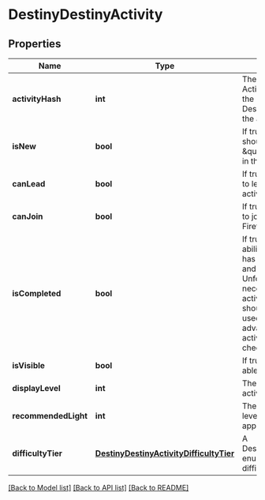 # DestinyDestinyActivity

## Properties
Name | Type | Description | Notes
------------ | ------------- | ------------- | -------------
**activityHash** | **int** | The hash identifier of the Activity. Use this to look up the DestinyActivityDefinition of the activity. | [optional] 
**isNew** | **bool** | If true, then the activity should have a \&quot;new\&quot; indicator in the Director UI. | [optional] 
**canLead** | **bool** | If true, the user is allowed to lead a Fireteam into this activity. | [optional] 
**canJoin** | **bool** | If true, the user is allowed to join with another Fireteam in this activity. | [optional] 
**isCompleted** | **bool** | If true, we both have the ability to know that the user has completed this activity and they have completed it. Unfortunately, we can&#39;t necessarily know this for all activities. As such, this should probably only be used if you already know in advance which specific activities you wish to check. | [optional] 
**isVisible** | **bool** | If true, the user should be able to see this activity. | [optional] 
**displayLevel** | **int** | The difficulty level of the activity, if applicable. | [optional] 
**recommendedLight** | **int** | The recommended light level for the activity, if applicable. | [optional] 
**difficultyTier** | [**DestinyDestinyActivityDifficultyTier**](DestinyDestinyActivityDifficultyTier.md) | A DestinyActivityDifficultyTier enum value indicating the difficulty of the activity. | [optional] 

[[Back to Model list]](../README.md#documentation-for-models) [[Back to API list]](../README.md#documentation-for-api-endpoints) [[Back to README]](../README.md)


